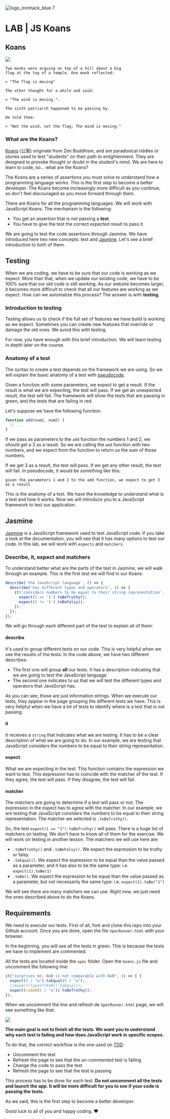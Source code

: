 ![logo_ironhack_blue 7](https://user-images.githubusercontent.com/23629340/40541063-a07a0a8a-601a-11e8-91b5-2f13e4e6b441.png)

# LAB | JS Koans

## Koans

![](https://i.imgur.com/9Ug9NBn.png)

```
Two monks were arguing on top of a hill about a big
flag at the top of a temple. One monk reflected:

> "The flag is moving"

The other thought for a while and said:

> "The wind is moving.".

The sixth patriarch happened to be passing by.

He told them:

> "Not the wind, not the flag; The mind is moving."
```

### What are the Koans?

[Koans](https://en.wikipedia.org/wiki/K%C5%8Dan) (公案) originate from Zen Buddhism, and are paradoxical riddles or stories used to test "students" on their path to enlightenment. They are designed to provoke thought or doubt in the student's mind. We are here to learn to code, so... what are the Koans?

The Koans are a series of assertions you must solve to understand how a programming language works. This is the first step to become a better developer. The Koans become increasingly more difficult as you continue, so don't feel discouraged as you move forward through them.

There are Koans for all the programming languages. We will work with JavaScript Koans. The mechanism is the following:

- You get an assertion that is not passing a **test**.
- You have to give the test the correct expected result to pass it.

We are going to test the code assertions through Jasmine. We have introduced here two new concepts: test and [Jasmine](http://jasmine.github.io/). Let's see a brief introduction to both of them.

## Testing

When we are coding, we have to be sure that our code is working as we expect. More than that, when we update our existing code, we have to be 100% sure that our old code is still working. As our website becomes larger, it becomes more difficult to check that all our features are working as we expect. How can we automatize this process? The answer is with **testing**.

### Introduction to testing

Testing allows us to check if the full set of features we have build is working as we expect. Sometimes you can create new features that override or damage the old ones. We avoid this with testing.

For now, you have enough with this brief introduction. We will learn testing in depth later on the course.

### Anatomy of a test

The syntax to create a test depends on the framework we are using. So we will explain the basic anatomy of a test with [pseudocode](https://en.wikipedia.org/wiki/Pseudocode).

Given a function with some parameters, we expect to get a result. If the result is what we are expecting, the test will pass. If we get an unexpected result, the test will fail. The framework will show the tests that are passing in green, and the tests that are failing in red.

Let's suppose we have the following function:

```javascript
function add(num1, num2) {
  // ...
}
```

If we pass as parameters to the `add` function the numbers 1 and 2, we should get a 3 as a result. So we are calling the `add` function with two numbers, and we expect from the function to return us the sum of those numbers.

If we get 3 as a result, the test will pass. If we get any other result, the test will fail. In pseudocode, it would be something like this:

```
given the parameters 1 and 2 to the add function, we expect to get 3 as a result
```

This is the anatomy of a test. We have the knowledge to understand what is a test and how it works. Now we will introduce you to a JavaScript framework to test our application.

## Jasmine

[Jasmine](http://jasmine.github.io/) is a JavaScript framework used to test JavaScript code. If you take a look at the documentation, you will see that it has many options to test our code. In this lab, we will work with `expects` and `matchers`.

### Describe, it, expect and matchers

To understand better what are the parts of the test in Jasmine, we will walk through an example. This is the first test we will find in our Koans:

```javascript
describe('the JavaScript language', () => {
  describe('has different types and operators', () => {
    it('considers numbers to be equal to their string representation', () => {
      expect(1 == '1').toBeTruthy();
      expect(1 != '1').toBeFalsy();
    });
  });
});
```

We will go through each different part of the test to explain all of them:

#### describe

It's used to group different tests on our code. This is very helpful when we see the results of the tests. In the code above, we have two different describes:

- The first one will group **all** our tests. It has a description indicating that we are going to test the JavaScript language.
- The second one indicates to us that we will test the different types and operators that JavaScript has.

As you can see, those are just information strings. When we execute our tests, they appear in the page grouping the different tests we have. This is very helpful when we have a lot of tests to identify where is a test that is not passing.

#### it

It receives a `string` that indicates what we are testing. It has to be a clear description of what we are going to do. In our example, we are testing that JavaScript considers the numbers to be equal to their string representation.

#### expect

What we are expecting in the test. This function contains the expression we want to test. This expression has to coincide with the matcher of the test. If they agree, the test will pass. If they disagree, the test will fail.

#### matcher

The matchers are going to determine if a test will pass or not. The expression in the expect has to agree with the matcher. In our example, we are testing that JavaScript considers the numbers to be equal to their string representation. The matcher we selected is `.toBeTruthy()`.

So, the test `expect(1 == "1").toBeTruthy()` will pass. There is a huge list of matchers on testing. We don't have to know all of them for the exercise. We will work on testing in another lesson. The matchers we will use here are:

- `.toBeTruthy()` and `.toBeFalsy()`. We expect the expression to be truthy or falsy
- `.toEqual()`. We expect the expression to be equal than the value passed as a parameter, and it has also to be the same type: i.e. `expect(1).toBe(1)`
- `.toBe()`. We expect the expression to be equal than the value passed as a parameter, but not necessarily the same type: i.e. `expect(1).toBe("1")`

We will see there are many matchers we can use. Right now, we just need the ones described above to do the Koans.

## Requirements

We need to execute our tests. First of all, fork and clone this repo into your Github account. Once you are done, open the file `SpecRunner.html` with your browser.

In the beginning, you will see all the tests in green. This is because the tests we have to implement are commented.

All the tests are located inside the `spec` folder. Open the `koans.js` file and uncomment the following line:

```javascript
it("surprises me, NaN is not comparable with NaN", () => { {
  expect(5 / "a").toEqual(5 / "a");
  //expect(typeof(NaN)).toEqual();
  expect(isNaN(5 / "a")).toBeTruthy();
});
```

When we uncomment the line and refresh de `SpecRunner.html` page, we will see something like that:

![](https://i.imgur.com/6aOBOPf.png)

**The main goal is not to finish all the tests. We want you to understand why each test is failing and how does JavaScript work in specific scopes.**

To do that, the correct workflow is the one used on [TDD](https://en.wikipedia.org/wiki/Test-driven_development):

- Uncomment the test
- Refresh the page to see that the un-commented test is failing
- Change the code to pass the test
- Refresh the page to see that the test is passing

This process has to be done for each test. **Do not uncomment all the tests and launch the app. It will be more difficult for you to see if your code is passing the tests.**

As we said, this is the first step to become a better developer. 

Good luck to all of you and happy coding. :heart: